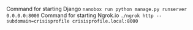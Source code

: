 Command for starting Django ``nanobox run python manage.py runserver 0.0.0.0:8000``
Command for starting Ngrok.io ``./ngrok http --subdomain=crisisprofile crisisprofile.local:8000``
